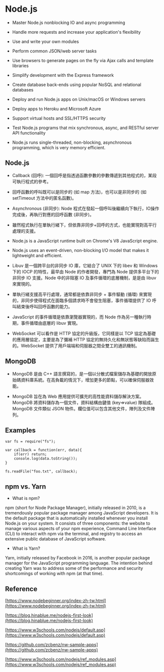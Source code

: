 # Node.js

* Master Node.js nonblocking IO and async programming

* Handle more requests and increase your application's flexibility

* Use and write your own modules

* Perform common JSON/web server tasks

* Use browsers to generate pages on the fly via Ajax calls and template libraries

* Simplify development with the Express framework

* Create database back-ends using popular NoSQL and relational databases

* Deploy and run Node.js apps on Unix/macOS or Windows servers

* Deploy apps to Heroku and Microsoft Azure

* Support virtual hosts and SSL/HTTPS security

* Test Node.js programs that mix synchronous, async, and RESTful server API functionality

* Node.js runs single-threaded, non-blocking, asynchronous programming, which is very memory efficient.

## Node.js

* Callback (回呼): 一個回呼是指透過函數參數的參數傳遞到其他程式的，某段可執行程式的參考。

* 回呼函數的呼叫既可以是同步的 (如 map 方法)，也可以是非同步的 (如 setTimeout 方法中的匿名函數)。

* Asynchronous (非同步): Node 程式在發起一個呼叫後繼續向下執行，IO操作完成後，再執行對應的回呼函數 (非同步)。

* 雖然程式執行在單執行緒下，但依靠非同步+回呼的方式，也能實現對高平行處理的支援。

* Node.js is a JavaScript runtime built on Chrome's V8 JavaScript engine.

* Node.js uses an event-driven, non-blocking I/O model that makes it lightweight and efficient.

* Libuv 是一個跨平台的非同步 IO 庫，它結合了 UNIX 下的 libev 和 Windows 下的 IOCP 的特性，最早由 Node 的作者開發，專門為 Node 提供多平台下的非同步 IO 支援。Node 中的非阻塞 IO 及事件循環的底層機制，是是由 libuv 來實現的。

* 單執行緒支援高平行處理，通常都是依靠非同步 + 事件驅動 (循環) 來實現的，非同步使得程式在面臨多個請求時不會發生阻塞，事件循環提供了 IO 呼叫結束後呼叫回呼函數的能力。

* JavaScript 的事件循環是依靠瀏覽器實現的，而 Node 作為另一種執行時期，事件循環由底層的 libuv 實現。

* WebSocket 可以看作是 HTTP 協定的升級版，它同樣是以 TCP 協定為基礎的應用層協定，主要是為了彌補 HTTP 協定的無持久化和無狀態等缺陷而誕生的。WebSocket 提供了用戶端端和伺服器之間全雙工的通訊機制。

## MongoDB

* MongoDB 是由 C++ 語言撰寫的，是一個以分散式檔案儲存為基礎的開放原始碼資料庫系統。在高負載的情況下，增加更多的節點，可以確保伺服器效能。

* MongoDB 旨在為 Web 應用提供可擴充的高性能資料儲存解決方案。MongoDB 將資料儲存為一個文件，資料結構由鍵值 (key=>value) 隊組成。MongoDB 文件類似 JSON 物件。欄位值可以包含其他文件，陣列及文件陣列。

## Examples

```
var fs = require("fs");

var callback = function(err, data){
    if(err) return;
    console.log(data.toString());
}

fs.readFile("foo.txt", callback);
```

## npm vs. Yarn

* What is npm?

npm (short for Node Package Manager), initially released in 2010, is a tremendously popular package manager among JavaScript developers. It is the default package that is automatically installed whenever you install Node.js on your system. It consists of three components: the website to manage various aspects of your npm experience, Command Line Interface (CLI) to interact with npm via the terminal, and registry to access an extensive public database of JavaScript software. 

* What is Yarn?

Yarn, initially released by Facebook in 2016, is another popular package manager for the JavaScript programming language. The intention behind creating Yarn was to address some of the performance and security shortcomings of working with npm (at that time).

## Reference

[https://www.nodebeginner.org/index-zh-tw.html](https://www.nodebeginner.org/index-zh-tw.html)

[https://blog.hinablue.me/nodejs-first-look](https://blog.hinablue.me/nodejs-first-look)

[https://www.w3schools.com/nodejs/default.asp](https://www.w3schools.com/nodejs/default.asp)

[https://github.com/zcbenz/nw-sample-apps](https://github.com/zcbenz/nw-sample-apps)

[https://www.w3schools.com/nodejs/ref_modules.asp](https://www.w3schools.com/nodejs/ref_modules.asp)
